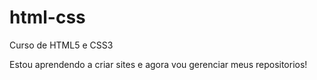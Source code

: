 # html-css
 Curso de HTML5 e CSS3


Estou aprendendo a criar sites e agora vou gerenciar meus repositorios!